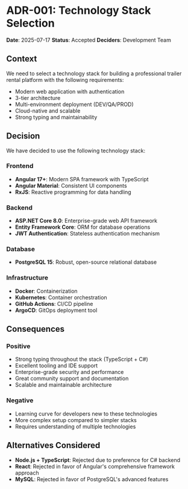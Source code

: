 ﻿# ADR-001: Technology Stack Selection

**Date**: 2025-07-17
**Status**: Accepted
**Deciders**: Development Team

## Context
We need to select a technology stack for building a professional trailer rental platform with the following requirements:
- Modern web application with authentication
- 3-tier architecture
- Multi-environment deployment (DEV/QA/PROD)
- Cloud-native and scalable
- Strong typing and maintainability

## Decision
We have decided to use the following technology stack:

### Frontend
- **Angular 17+**: Modern SPA framework with TypeScript
- **Angular Material**: Consistent UI components
- **RxJS**: Reactive programming for data handling

### Backend  
- **ASP.NET Core 8.0**: Enterprise-grade web API framework
- **Entity Framework Core**: ORM for database operations
- **JWT Authentication**: Stateless authentication mechanism

### Database
- **PostgreSQL 15**: Robust, open-source relational database

### Infrastructure
- **Docker**: Containerization
- **Kubernetes**: Container orchestration
- **GitHub Actions**: CI/CD pipeline
- **ArgoCD**: GitOps deployment tool

## Consequences

### Positive
- Strong typing throughout the stack (TypeScript + C#)
- Excellent tooling and IDE support
- Enterprise-grade security and performance
- Great community support and documentation
- Scalable and maintainable architecture

### Negative  
- Learning curve for developers new to these technologies
- More complex setup compared to simpler stacks
- Requires understanding of multiple technologies

## Alternatives Considered
- **Node.js + TypeScript**: Rejected due to preference for C# backend
- **React**: Rejected in favor of Angular's comprehensive framework approach
- **MySQL**: Rejected in favor of PostgreSQL's advanced features
